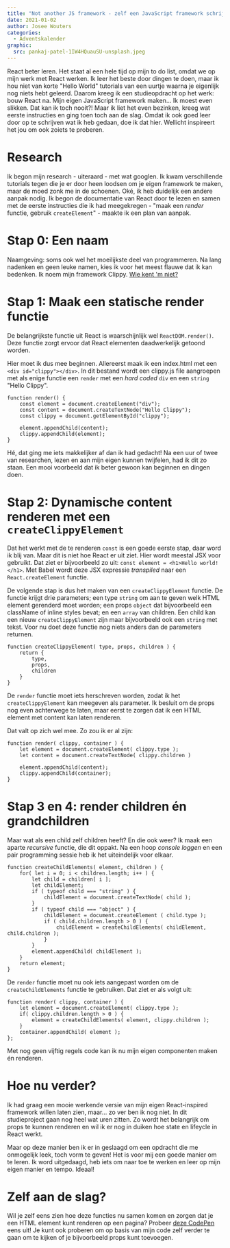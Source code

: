 ```yaml
---
title: "Not another JS framework - zelf een JavaScript framework schrijven"
date: 2021-01-02
author: Josee Wouters
categories: 
  - Adventskalender
graphic:
  src: pankaj-patel-1IW4HQuauSU-unsplash.jpeg
---
```

React beter leren. Het staat al een hele tijd op mijn to do list, omdat we op mijn werk met React werken. Ik leer het beste door dingen te doen, maar ik hou niet van korte "Hello World" tutorials van een uurtje waarna je eigenlijk nog niets hebt geleerd. Daarom kreeg ik een studieopdracht op het werk: bouw React na. Mijn eigen JavaScript framework maken... Ik moest even slikken. Dat kan ik toch nooit?! Maar ik liet het even bezinken, kreeg wat eerste instructies en ging toen toch aan de slag. Omdat ik ook goed leer door op te schrijven wat ik heb gedaan, doe ik dat hier. Wellicht inspireert het jou om ook zoiets te proberen.

# Research

Ik begon mijn research - uiteraard - met wat googlen. Ik kwam verschillende tutorials tegen die je er door heen loodsen om je eigen framework te maken, maar de moed zonk me in de schoenen. Oké, ik heb duidelijk een andere aanpak nodig. Ik begon de documentatie van React door te lezen en samen met de eerste instructies die ik had meegekregen - "maak een _render_ functie, gebruik `createElement`" - maakte ik een plan van aanpak.

# Stap 0: Een naam

Naamgeving: soms ook wel het moeilijkste deel van programmeren. Na lang nadenken en geen leuke namen, kies ik voor het meest flauwe dat ik kan bedenken. Ik noem mijn framework Clippy. [Wie kent 'm niet?](https://knowyourmeme.com/memes/clippy)

# Stap 1: Maak een statische render functie

De belangrijkste functie uit React is waarschijnlijk wel `ReactDOM.render()`. Deze functie zorgt ervoor dat React elementen daadwerkelijk getoond worden.

Hier moet ik dus mee beginnen. Allereerst maak ik een index.html met een `<div id="clippy"></div>`. In dit bestand wordt een clippy.js file aangroepen met als enige functie een `render` met een _hard coded_ `div` en een `string` "Hello Clippy".

```
function render() {
    const element = document.createElement("div");
    const content = document.createTextNode("Hello Clippy");
    const clippy = document.getElementById("clippy");
    
    element.appendChild(content);
    clippy.appendChild(element);
}
```

Hé, dat ging me iets makkelijker af dan ik had gedacht! Na een uur of twee van researchen, lezen en aan mijn eigen kunnen twijfelen, had ik dit zo staan. Een mooi voorbeeld dat ik beter gewoon kan beginnen en dingen doen.

# Stap 2: Dynamische content renderen met een `createClippyElement`

Dat het werkt met de te renderen `const` is een goede eerste stap, daar word ik blij van. Maar dit is niet hoe React er uit ziet. Hier wordt meestal JSX voor gebruikt. Dat ziet er bijvoorbeeld zo uit: `const element = <h1>Hello world!</h1>`. Met Babel wordt deze JSX expressie _transpiled_ naar een `React.createElement` functie.

De volgende stap is dus het maken van een `createClippyElement` functie. De functie krijgt drie parameters; een type `string` om aan te geven welk HTML element gerenderd moet worden; een props `object` dat bijvoorbeeld een className of inline styles bevat; en een `array` van children. Een child kan een nieuw `createClippyElement` zijn maar bijvoorbeeld ook een `string` met tekst. Voor nu doet deze functie nog niets anders dan de parameters returnen.

```
function createClippyElement( type, props, children ) {
    return {
        type,
        props,
        children
    }
}
```

De `render` functie moet iets herschreven worden, zodat ik het `createClippyElement` kan meegeven als parameter. Ik besluit om de props nog even achterwege te laten, maar eerst te zorgen dat ik een HTML element met content kan laten renderen.

Dat valt op zich wel mee. Zo zou ik er al zijn:

```
function render( clippy, container ) {
    let element = document.createElement( clippy.type );
    let content = document.createTextNode( clippy.children )
	
    element.appendChild(content);
    clippy.appendChild(container);
}
```

# Stap 3 en 4: render children én grandchildren

Maar wat als een child zelf children heeft? En die ook weer? Ik maak een aparte _recursive_ functie, die dit oppakt. Na een hoop _console loggen_ en een pair programming sessie heb ik het uiteindelijk voor elkaar.

```
function createChildElements( element, children ) {
    for( let i = 0; i < children.length; i++ ) {
        let child = children[ i ];
        let childElement;
        if ( typeof child === "string" ) {
            childElement = document.createTextNode( child );
        }
        if ( typeof child === "object" ) {
            childElement = document.createElement ( child.type );
            if ( child.children.length > 0 ) {
                childElement = createChildElements( childElement, child.children );
            }
        }
        element.appendChild( childElement );
    }
    return element;
}
```

De `render` functie moet nu ook iets aangepast worden om de `createChildElements` functie te gebruiken. Dat ziet er als volgt uit:

```
function render( clippy, container ) {
    let element = document.createElement( clippy.type );
	if( clippy.children.length > 0 ) {
		element = createChildElements( element, clippy.children );	
	}
	container.appendChild( element );
};
```

Met nog geen vijftig regels code kan ik nu mijn eigen componenten maken én renderen.

# Hoe nu verder?

Ik had graag een mooie werkende versie van mijn eigen React-inspired framework willen laten zien, maar... zo ver ben ik nog niet. In dit studieproject gaan nog heel wat uren zitten. Zo wordt het belangrijk om props te kunnen renderen en wil ik er nog in duiken hoe state en lifeycle in React werkt.

Maar op deze manier ben ik er in geslaagd om een opdracht die me onmogelijk leek, toch vorm te geven! Het is voor mij een goede manier om te leren. Ik word uitgedaagd, heb iets om naar toe te werken en leer op mijn eigen manier en tempo. Ideaal!

# Zelf aan de slag?

Wil je zelf eens zien hoe deze functies nu samen komen en zorgen dat je een HTML element kunt renderen op een pagina? Probeer [deze CodePen](https://codepen.io/joseewouters/pen/VwKQdpd) eens uit! Je kunt ook proberen om op basis van mijn code zelf verder te gaan om te kijken of je bijvoorbeeld props kunt toevoegen.
